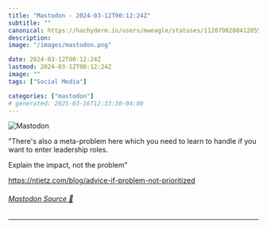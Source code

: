 ```yaml
---
title: "Mastodon - 2024-03-12T00:12:24Z"
subtitle: ""
canonical: https://hachyderm.io/users/mweagle/statuses/112079820841205557
description:
image: "/images/mastodon.png"

date: 2024-03-12T00:12:24Z
lastmod: 2024-03-12T00:12:24Z
image: ""
tags: ["Social Media"]

categories: ["mastodon"]
# generated: 2025-03-16T12:33:30-04:00
---
```

![Mastodon](/images/mastodon.png)

<p>&quot;There&#39;s also a meta-problem here which you need to learn to handle if you want to enter leadership roles.</p><p>Explain the impact, not the problem”</p><p><a href="https://ntietz.com/blog/advice-if-problem-not-prioritized" target="_blank" rel="nofollow noopener noreferrer" translate="no"><span class="invisible">https://</span><span class="ellipsis">ntietz.com/blog/advice-if-prob</span><span class="invisible">lem-not-prioritized</span></a></p>


###### [Mastodon Source 🐘](https://hachyderm.io/@mweagle/112079820841205557)

___
